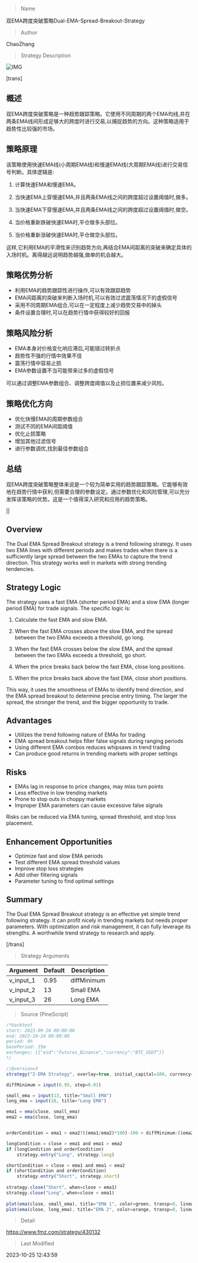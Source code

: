 
> Name

双EMA跨度突破策略Dual-EMA-Spread-Breakout-Strategy

> Author

ChaoZhang

> Strategy Description

![IMG](https://www.fmz.com/upload/asset/164b8393a78e3fd1f84.png)

[trans]

## 概述

双EMA跨度突破策略是一种趋势跟踪策略。它使用不同周期的两个EMA均线,并在两条EMA线间形成足够大的跨度时进行交易,以捕捉趋势的方向。这种策略适用于趋势性比较强的市场。

## 策略原理

该策略使用快速EMA线(小周期EMA线)和慢速EMA线(大周期EMA线)进行交易信号判断。具体逻辑是:

1. 计算快速EMA和慢速EMA。

2. 当快速EMA上穿慢速EMA,并且两条EMA线之间的跨度超过设置阈值时,做多。

3. 当快速EMA下穿慢速EMA,并且两条EMA线之间的跨度超过设置阈值时,做空。 

4. 当价格重新跌破快速EMA时,平仓做多头部位。

5. 当价格重新涨破快速EMA时,平仓做空头部位。

这样,它利用EMA的平滑性来识别趋势方向,再结合EMA间距离的突破来确定具体的入场时机。离得越远说明趋势越强,做单的机会越大。

## 策略优势分析

- 利用EMA的趋势跟踪性进行操作,可以有效跟踪趋势
- EMA间距离的突破来判断入场时机,可以有效过滤震荡情况下的虚假信号
- 采用不同周期EMA组合,可以在一定程度上减少趋势交易中的掉头
- 条件设置合理时,可以在趋势行情中获得较好的回报

## 策略风险分析

- EMA本身对价格变化响应滞后,可能错过转折点
- 趋势性不强的行情中效果不佳
- 震荡行情中容易止损
- EMA参数设置不当可能带来过多的虚假信号

可以通过调整EMA参数组合、调整跨度阈值以及止损位置来减少风险。

## 策略优化方向 

- 优化快慢EMA的周期参数组合
- 测试不同的EMA间距阈值
- 优化止损策略
- 增加其他过滤信号
- 进行参数调优,找到最佳参数组合

## 总结

双EMA跨度突破策略整体来说是一个较为简单实用的趋势跟踪策略。它能够有效地在趋势行情中获利,但需要合理的参数设定。通过参数优化和风险管理,可以充分发挥该策略的优势。这是一个值得深入研究和应用的趋势策略。

||


## Overview

The Dual EMA Spread Breakout strategy is a trend following strategy. It uses two EMA lines with different periods and makes trades when there is a sufficiently large spread between the two EMAs to capture the trend direction. This strategy works well in markets with strong trending tendencies.

## Strategy Logic

The strategy uses a fast EMA (shorter period EMA) and a slow EMA (longer period EMA) for trade signals. The specific logic is:

1. Calculate the fast EMA and slow EMA. 

2. When the fast EMA crosses above the slow EMA, and the spread between the two EMAs exceeds a threshold, go long.

3. When the fast EMA crosses below the slow EMA, and the spread between the two EMAs exceeds a threshold, go short.

4. When the price breaks back below the fast EMA, close long positions. 

5. When the price breaks back above the fast EMA, close short positions.

This way, it uses the smoothness of EMAs to identify trend direction, and the EMA spread breakout to determine precise entry timing. The larger the spread, the stronger the trend, and the bigger opportunity to trade.

## Advantages

- Utilizes the trend following nature of EMAs for trading
- EMA spread breakout helps filter false signals during ranging periods  
- Using different EMA combos reduces whipsaws in trend trading
- Can produce good returns in trending markets with proper settings

## Risks

- EMAs lag in response to price changes, may miss turn points
- Less effective in low trending markets
- Prone to stop outs in choppy markets
- Improper EMA parameters can cause excessive false signals

Risks can be reduced via EMA tuning, spread threshold, and stop loss placement.

## Enhancement Opportunities

- Optimize fast and slow EMA periods
- Test different EMA spread threshold values
- Improve stop loss strategies
- Add other filtering signals 
- Parameter tuning to find optimal settings

## Summary

The Dual EMA Spread Breakout strategy is an effective yet simple trend following strategy. It can profit nicely in trending markets but needs proper parameters. With optimization and risk management, it can fully leverage its strengths. A worthwhile trend strategy to research and apply.

[/trans]

> Strategy Arguments



|Argument|Default|Description|
|----|----|----|
|v_input_1|0.95|diffMinimum|
|v_input_2|13|Small EMA|
|v_input_3|26|Long EMA|


> Source (PineScript)

``` javascript
/*backtest
start: 2023-09-24 00:00:00
end: 2023-10-24 00:00:00
period: 4h
basePeriod: 15m
exchanges: [{"eid":"Futures_Binance","currency":"BTC_USDT"}]
*/

//@version=3
strategy("2-EMA Strategy", overlay=true, initial_capital=100, currency="USD", default_qty_type=strategy.percent_of_equity, default_qty_value=100, commission_type=strategy.commission.percent, commission_value=0.075)

diffMinimum = input(0.95, step=0.01)

small_ema = input(13, title="Small EMA")
long_ema = input(26, title="Long EMA")

ema1 = ema(close, small_ema)
ema2 = ema(close, long_ema)


orderCondition = ema1 > ema2?((ema1/ema2)*100)-100 > diffMinimum:((ema2/ema1)*100)-100 > diffMinimum

longCondition = close > ema1 and ema1 > ema2
if (longCondition and orderCondition)
    strategy.entry("Long", strategy.long)

shortCondition = close < ema1 and ema1 < ema2
if (shortCondition and orderCondition)
    strategy.entry("Short", strategy.short)
    
strategy.close("Short", when=close > ema1)
strategy.close("Long", when=close < ema1)
    
plot(ema(close, small_ema), title="EMA 1", color=green, transp=0, linewidth=2)
plot(ema(close, long_ema), title="EMA 2", color=orange, transp=0, linewidth=2)
```

> Detail

https://www.fmz.com/strategy/430132

> Last Modified

2023-10-25 12:43:59
